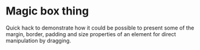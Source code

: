 # Magic box thing

Quick hack to demonstrate how it could be possible to present some of 
the margin, border, padding and size properties of an element for 
direct manipulation by dragging.
